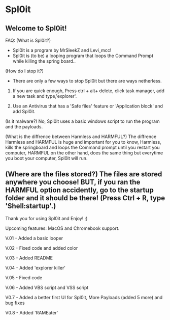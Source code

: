 # Spl0it
Welcome to Spl0it!
-----------------
FAQ:
(What is Spl0it?)
* Spl0it is a program by MrSleekZ and Levi_mcc!
* Spl0it is (to be) a looping program that loops the Command Prompt while killing the spring board..

(How do I stop it?)
* There are only a few ways to stop Spl0it but there are ways netherless.
1. If you are quick enough, Press ctrl + alt+ delete, click task manager, add a new task and type,'explorer'.

2. Use an Antivirus that has a 'Safe files' feature or 'Application block' and add Spl0it.

(Is it malware?)
No, Spl0it uses a basic windows script to run the program and the payloads.

(What is the diffrence between Harmless and HARMFUL?)
The diffrence Harmless and HARMFUL is huge and important for you to know, Harmless, kills the springboard and loops the Command prompt until you restart you computer, HARMFUL on the other hand, does the same thing but everytime you boot your computer, Spl0it will run. 

(Where are the files stored?)
The files are stored anywhere you choose! 
BUT, if you ran the HARMFUL option accidently, go to the startup folder and it should be there! (Press Ctrl + R, type 'Shell:startup'.)
--------------------------------------------------
Thank you for using Spl0it and Enjoy! ;)

Upcoming features: MacOS and Chromebook support.

V.01 - Added a basic looper

V.02 - Fixed code and added color

V.03 - Added README

V.04 - Added 'explorer killer'

V.05 - Fixed code

V.06 - Added VBS script and VSS script

V0.7 - Added a better first UI for Spl0it, More Payloads (added 5 more) and bug fixes

V0.8 - Added 'RAMEater'
